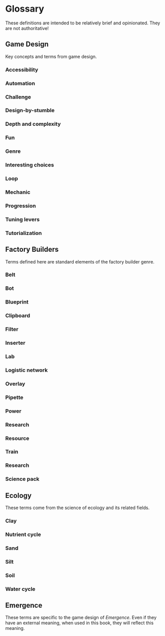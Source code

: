 # Glossary

These definitions are intended to be relatively brief and opinionated.
They are not authoritative!

## Game Design

Key concepts and terms from game design.

### Accessibility

### Automation

### Challenge

### Design-by-stumble

### Depth and complexity

### Fun

### Genre

### Interesting choices

### Loop

### Mechanic

### Progression

### Tuning levers

### Tutorialization

## Factory Builders

Terms defined here are standard elements of the factory builder genre.

### Belt

### Bot

### Blueprint

### Clipboard

### Filter

### Inserter

### Lab

### Logistic network

### Overlay

### Pipette

### Power

### Research

### Resource

### Train

### Research

### Science pack

## Ecology

These terms come from the science of ecology and its related fields.

### Clay

### Nutrient cycle

### Sand

### Silt

### Soil

### Water cycle

## Emergence

These terms are specific to the game design of *Emergence*.
Even if they have an external meaning, when used in this book, they will reflect this meaning.
